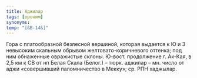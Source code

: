 ```yaml
---
title: Аджилар
tags: [ороним]
synonyms:
temp: "[&В-14&]"
---
```


Гора с платообразной безлесной вершиной, которая выдается к Ю и З невысоким
скальным обрывом желтовато-коричневого оттенка; под ним обнаженные овражистые
склоны. Ю-вост. продолжение г. Ак-Кая, в 2,5 км к СВ от нп Белая Скала (Белог.)
– тюрк. аджилар – мн. число от аджи «совершивший паломничество в Мекку»; ср. РПН
хаджылар.
